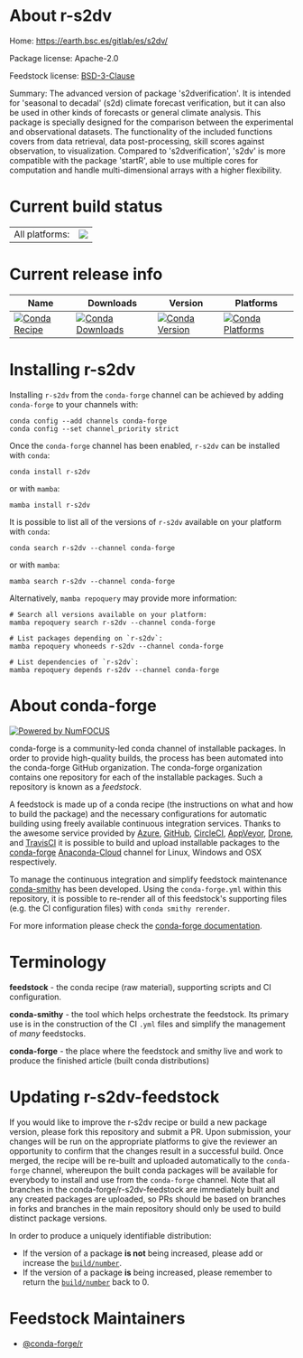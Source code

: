 About r-s2dv
============

Home: https://earth.bsc.es/gitlab/es/s2dv/

Package license: Apache-2.0

Feedstock license: [BSD-3-Clause](https://github.com/conda-forge/r-s2dv-feedstock/blob/main/LICENSE.txt)

Summary: The advanced version of package 's2dverification'. It is intended for 'seasonal to decadal' (s2d) climate forecast verification, but it can also be used in other kinds of forecasts or general climate analysis. This package is specially designed for the comparison between the experimental and observational datasets. The functionality of the included functions covers from data retrieval, data post-processing, skill scores against observation, to visualization. Compared to 's2dverification', 's2dv' is more compatible with the package 'startR', able to use multiple cores for computation and handle multi-dimensional arrays with a higher flexibility.

Current build status
====================


<table><tr><td>All platforms:</td>
    <td>
      <a href="https://dev.azure.com/conda-forge/feedstock-builds/_build/latest?definitionId=16158&branchName=main">
        <img src="https://dev.azure.com/conda-forge/feedstock-builds/_apis/build/status/r-s2dv-feedstock?branchName=main">
      </a>
    </td>
  </tr>
</table>

Current release info
====================

| Name | Downloads | Version | Platforms |
| --- | --- | --- | --- |
| [![Conda Recipe](https://img.shields.io/badge/recipe-r--s2dv-green.svg)](https://anaconda.org/conda-forge/r-s2dv) | [![Conda Downloads](https://img.shields.io/conda/dn/conda-forge/r-s2dv.svg)](https://anaconda.org/conda-forge/r-s2dv) | [![Conda Version](https://img.shields.io/conda/vn/conda-forge/r-s2dv.svg)](https://anaconda.org/conda-forge/r-s2dv) | [![Conda Platforms](https://img.shields.io/conda/pn/conda-forge/r-s2dv.svg)](https://anaconda.org/conda-forge/r-s2dv) |

Installing r-s2dv
=================

Installing `r-s2dv` from the `conda-forge` channel can be achieved by adding `conda-forge` to your channels with:

```
conda config --add channels conda-forge
conda config --set channel_priority strict
```

Once the `conda-forge` channel has been enabled, `r-s2dv` can be installed with `conda`:

```
conda install r-s2dv
```

or with `mamba`:

```
mamba install r-s2dv
```

It is possible to list all of the versions of `r-s2dv` available on your platform with `conda`:

```
conda search r-s2dv --channel conda-forge
```

or with `mamba`:

```
mamba search r-s2dv --channel conda-forge
```

Alternatively, `mamba repoquery` may provide more information:

```
# Search all versions available on your platform:
mamba repoquery search r-s2dv --channel conda-forge

# List packages depending on `r-s2dv`:
mamba repoquery whoneeds r-s2dv --channel conda-forge

# List dependencies of `r-s2dv`:
mamba repoquery depends r-s2dv --channel conda-forge
```


About conda-forge
=================

[![Powered by
NumFOCUS](https://img.shields.io/badge/powered%20by-NumFOCUS-orange.svg?style=flat&colorA=E1523D&colorB=007D8A)](https://numfocus.org)

conda-forge is a community-led conda channel of installable packages.
In order to provide high-quality builds, the process has been automated into the
conda-forge GitHub organization. The conda-forge organization contains one repository
for each of the installable packages. Such a repository is known as a *feedstock*.

A feedstock is made up of a conda recipe (the instructions on what and how to build
the package) and the necessary configurations for automatic building using freely
available continuous integration services. Thanks to the awesome service provided by
[Azure](https://azure.microsoft.com/en-us/services/devops/), [GitHub](https://github.com/),
[CircleCI](https://circleci.com/), [AppVeyor](https://www.appveyor.com/),
[Drone](https://cloud.drone.io/welcome), and [TravisCI](https://travis-ci.com/)
it is possible to build and upload installable packages to the
[conda-forge](https://anaconda.org/conda-forge) [Anaconda-Cloud](https://anaconda.org/)
channel for Linux, Windows and OSX respectively.

To manage the continuous integration and simplify feedstock maintenance
[conda-smithy](https://github.com/conda-forge/conda-smithy) has been developed.
Using the ``conda-forge.yml`` within this repository, it is possible to re-render all of
this feedstock's supporting files (e.g. the CI configuration files) with ``conda smithy rerender``.

For more information please check the [conda-forge documentation](https://conda-forge.org/docs/).

Terminology
===========

**feedstock** - the conda recipe (raw material), supporting scripts and CI configuration.

**conda-smithy** - the tool which helps orchestrate the feedstock.
                   Its primary use is in the construction of the CI ``.yml`` files
                   and simplify the management of *many* feedstocks.

**conda-forge** - the place where the feedstock and smithy live and work to
                  produce the finished article (built conda distributions)


Updating r-s2dv-feedstock
=========================

If you would like to improve the r-s2dv recipe or build a new
package version, please fork this repository and submit a PR. Upon submission,
your changes will be run on the appropriate platforms to give the reviewer an
opportunity to confirm that the changes result in a successful build. Once
merged, the recipe will be re-built and uploaded automatically to the
`conda-forge` channel, whereupon the built conda packages will be available for
everybody to install and use from the `conda-forge` channel.
Note that all branches in the conda-forge/r-s2dv-feedstock are
immediately built and any created packages are uploaded, so PRs should be based
on branches in forks and branches in the main repository should only be used to
build distinct package versions.

In order to produce a uniquely identifiable distribution:
 * If the version of a package **is not** being increased, please add or increase
   the [``build/number``](https://docs.conda.io/projects/conda-build/en/latest/resources/define-metadata.html#build-number-and-string).
 * If the version of a package **is** being increased, please remember to return
   the [``build/number``](https://docs.conda.io/projects/conda-build/en/latest/resources/define-metadata.html#build-number-and-string)
   back to 0.

Feedstock Maintainers
=====================

* [@conda-forge/r](https://github.com/conda-forge/r/)

